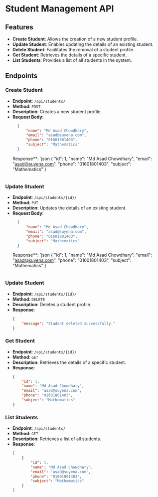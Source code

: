 # Student Management API
## Features
- **Create Student**: Allows the creation of a new student profile.
- **Update Student**: Enables updating the details of an existing student.
- **Delete Student**: Facilitates the removal of a student profile.
- **Get Student**: Retrieves the details of a specific student.
- **List Students**: Provides a list of all students in the system.

## Endpoints
### Create Student
- **Endpoint**: `/api/students/`
- **Method**: `POST`
- **Description**: Creates a new student profile.
- **Request Body**:
  ```json
    {
        "name": "Md Asad Chowdhary",
        "email": "asad@suyena.com",
        "phone": "01601801403",
        "subject": "Mathematics"
    }
    ```
    Response**:
    `json
    {
        "id": 1,
        "name": "Md Asad Chowdhary",
        "email": "asad@suyena.com",
        "phone": "01601801403",
        "subject": "Mathematics"
    }
    ``` 
### Update Student
- **Endpoint**: `/api/students/{id}/`
- **Method**: `PUT`
- **Description**: Updates the details of an existing student.
- **Request Body**:
  ```json
    {
        "name": "Md Asad Chowdhary",
        "email": "asad@suyena.com",
        "phone": "01601801403",
        "subject": "Mathematics"
    }
    ```
    Response**:
    `json
    {
        "id": 1,
        "name": "Md Asad Chowdhary",
        "email": "asad@suyena.com",
        "phone": "01601801403",
        "subject": "Mathematics"
    }
    ``` 
### Update Student
- **Endpoint**: `/api/students/{id}/`
- **Method**: `DELETE`
- **Description**: Deletes a student profile.
- **Response**:
    ```json
    {
        "message": "Student deleted successfully."
    }
    ```
### Get Student
- **Endpoint**: `/api/students/{id}/`
- **Method**: `GET`
- **Description**: Retrieves the details of a specific student.
- **Response**:
    ```json
    {
        "id": 1,
        "name": "Md Asad Chowdhary",
        "email": "asad@suyena.com",
        "phone": "01601801403",
        "subject": "Mathematics"
    }
    ```
### List Students
- **Endpoint**: `/api/students/`
- **Method**: `GET`
- **Description**: Retrieves a list of all students.
- **Response**:
    ```json
    [
        {
            "id": 1,
            "name": "Md Asad Chowdhary",
            "email": "asad@suyena.com",
            "phone": "01601801403",
            "subject": "Mathematics"
        }
    ]
    ```
